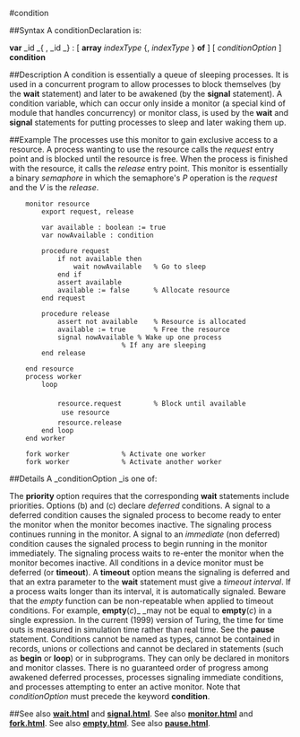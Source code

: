 
#condition

##Syntax
A conditionDeclaration is:

**var** _id _{ , _id _} : [ **array** _indexType_ {, _indexType_ } **of** ]
[ _conditionOption_ ] **condition**




##Description
A condition is essentially a queue of sleeping processes. It is used in a concurrent program to allow processes to block themselves (by the **wait** statement) and later to be awakened (by the **signal** statement). A condition variable, which can occur only inside a monitor (a special kind of module that handles concurrency) or monitor class, is used by the **wait** and **signal** statements for putting processes to sleep and later waking them up.



##Example
The processes use this monitor to gain exclusive access to a resource. A process wanting to use the resource calls the _request_ entry point and is blocked until the resource is free. When the process is finished with the resource, it calls the _release_ entry point. This monitor is essentially a binary _semaphore_ in which the semaphore's _P_ operation is the _request_ and the _V_ is the _release_.


        monitor resource
            export request, release
        
            var available : boolean := true
            var nowAvailable : condition
        
            procedure request
                if not available then
                    wait nowAvailable   % Go to sleep
                end if
                assert available
                available := false      % Allocate resource
            end request
        
            procedure release
                assert not available    % Resource is allocated
                available := true       % Free the resource
                signal nowAvailable % Wake up one process
                                % If any are sleeping
            end release
        
        end resource
        process worker
            loop
                
                resource.request        % Block until available
                 use resource 
                resource.release
            end loop
        end worker
        
        fork worker             % Activate one worker
        fork worker             % Activate another worker
##Details
A _conditionOption _is one of:





The **priority** option requires that the corresponding **wait** statements include priorities. Options (b) and (c) declare _deferred_ conditions. A signal to a deferred condition causes the signaled process to become ready to enter the monitor when the monitor becomes inactive. The signaling process continues running in the monitor. A signal to an _immediate_ (non deferred) condition causes the signaled process to begin running in the monitor immediately. The signaling process waits to re-enter the monitor when the monitor becomes inactive. All conditions in a device monitor must be deferred (or **timeout**).
A **timeout** option means the signaling is deferred and that an extra parameter to the **wait** statement must give a _timeout_ _interval_. If a process waits longer than its interval, it is automatically signaled. Beware that the _empty_ function can be non-repeatable when applied to timeout conditions. For example, **empty**(_c_)_ _may not be equal to **empty**(_c_) in a single expression. In the current (1999) version of Turing, the time for time outs is measured in simulation time rather than real time. See the **pause** statement.
Conditions cannot be named as types, cannot be contained in records, unions or collections and cannot be declared in statements (such as **begin** or **loop**) or in subprograms. They can only be declared in monitors and monitor classes.
There is no guaranteed order of progress among awakened deferred processes, processes signaling immediate conditions, and processes attempting to enter an active monitor.
Note that _conditionOption_ must precede the keyword **condition**.



##See also
**[wait.html](wait)** and **[signal.html](signal)**. See also **[monitor.html](monitor)** and **[fork.html](fork)**. See also **[empty.html](empty)**. See also **[pause.html](pause)**.


